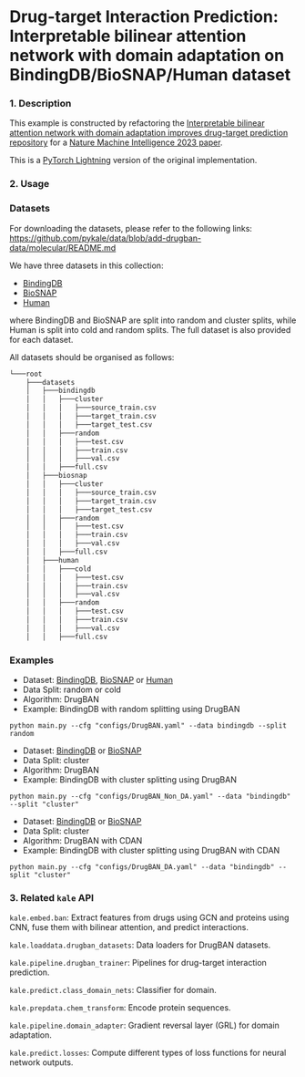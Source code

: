 # Drug-target Interaction Prediction: Interpretable bilinear attention network with domain adaptation on BindingDB/BioSNAP/Human dataset

### 1. Description

This example is constructed by refactoring the [Interpretable bilinear attention network with domain adaptation improves drug-target prediction repository](https://github.com/peizhenbai/DrugBAN) for a [Nature Machine Intelligence 2023 paper](https://www.nature.com/articles/s42256-022-00605-1).

This is a [PyTorch Lightning](https://github.com/Lightning-AI/lightning) version of the original implementation.

### 2. Usage

### Datasets
For downloading the datasets, please refer to the following links: https://github.com/pykale/data/blob/add-drugban-data/molecular/README.md

We have three datasets in this collection:
- [BindingDB](https://www.bindingdb.org/rwd/bind/index.jsp)
- [BioSNAP](https://github.com/kexinhuang12345/MolTrans?tab=readme-ov-file#datasets)
- [Human](https://github.com/lifanchen-simm/transformerCPI?tab=readme-ov-file#data-sets)

where BindingDB and BioSNAP are split into random and cluster splits, while Human is split into cold and random splits. The full dataset is also provided for each dataset.

All datasets should be organised as follows:

```sh
└───root
    ├───datasets
    │   ├───bindingdb
    │   │   ├───cluster
    │   │   │   ├───source_train.csv
    │   │   │   ├───target_train.csv
    │   │   │   ├───target_test.csv
    │   │   ├───random
    │   │   │   ├───test.csv
    │   │   │   ├───train.csv
    │   │   │   ├───val.csv
    │   │   ├───full.csv
    │   ├───biosnap
    │   │   ├───cluster
    │   │   │   ├───source_train.csv
    │   │   │   ├───target_train.csv
    │   │   │   ├───target_test.csv
    │   │   ├───random
    │   │   │   ├───test.csv
    │   │   │   ├───train.csv
    │   │   │   ├───val.csv
    │   │   ├───full.csv
    │   ├───human
    │   │   ├───cold
    │   │   │   ├───test.csv
    │   │   │   ├───train.csv
    │   │   │   ├───val.csv
    │   │   ├───random
    │   │   │   ├───test.csv
    │   │   │   ├───train.csv
    │   │   │   ├───val.csv
    │   │   ├───full.csv
```


### Examples

* Dataset: [BindingDB](https://www.bindingdb.org/rwd/bind/index.jsp), [BioSNAP](https://github.com/kexinhuang12345/MolTrans?tab=readme-ov-file#datasets) or [Human](https://github.com/lifanchen-simm/transformerCPI?tab=readme-ov-file#data-sets)
* Data Split: random or cold
* Algorithm: DrugBAN
* Example: BindingDB with random splitting using DrugBAN

`python main.py --cfg "configs/DrugBAN.yaml" --data bindingdb --split random`


* Dataset: [BindingDB](https://www.bindingdb.org/rwd/bind/index.jsp) or [BioSNAP](https://github.com/kexinhuang12345/MolTrans?tab=readme-ov-file#datasets)
* Data Split: cluster
* Algorithm: DrugBAN
* Example: BindingDB with cluster splitting using DrugBAN

`python main.py --cfg "configs/DrugBAN_Non_DA.yaml" --data "bindingdb" --split "cluster"`


* Dataset: [BindingDB](https://www.bindingdb.org/rwd/bind/index.jsp) or [BioSNAP](https://github.com/kexinhuang12345/MolTrans?tab=readme-ov-file#datasets)
* Data Split: cluster
* Algorithm: DrugBAN with CDAN
* Example: BindingDB with cluster splitting using DrugBAN with CDAN

`python main.py --cfg "configs/DrugBAN_DA.yaml" --data "bindingdb" --split "cluster"`

### 3. Related `kale` API

`kale.embed.ban`: Extract features from drugs using GCN and proteins using CNN, fuse them with bilinear attention, and predict interactions.

`kale.loaddata.drugban_datasets`: Data loaders for DrugBAN datasets.

`kale.pipeline.drugban_trainer`: Pipelines for drug-target interaction prediction.

`kale.predict.class_domain_nets`: Classifier for domain.

`kale.prepdata.chem_transform`: Encode protein sequences.

`kale.pipeline.domain_adapter`: Gradient reversal layer (GRL) for domain adaptation.

`kale.predict.losses`: Compute different types of loss functions for neural network outputs.
